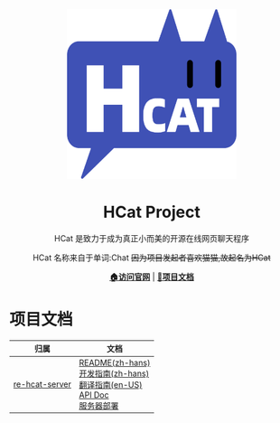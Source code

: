 <div align="center">
<img src="assets/logo.png" width = 300 height = 300 />
<h1>HCat Project</h1>
<p>HCat 是致力于成为真正小而美的开源在线网页聊天程序</p>
<p>HCat 名称来自于单词:Chat <del>因为项目发起者喜欢猫猫,故起名为HCat</del></p>
<a href="https://www.hcat.online/"><strong>🏠访问官网</strong></a> | 
<a href="https://docs.hcat.online/"><strong>📖项目文档</strong></a>
</div>

# 项目文档

| 归属                                                               | 文档                                                                                                                                                                                                                                                                                                                                                                                                                                            |
|------------------------------------------------------------------|-----------------------------------------------------------------------------------------------------------------------------------------------------------------------------------------------------------------------------------------------------------------------------------------------------------------------------------------------------------------------------------------------------------------------------------------------|
| [re-hcat-server](https://github.com/HCAT-Project/re_hcat-server) | [README(zh-hans)](https://github.com/HCAT-Project/re_hcat-server/blob/master/readme.md)<br/>[开发指南(zh-hans)](https://github.com/HCAT-Project/re_hcat-server/blob/master/doc/dev_guide_zh-hans.md)<br/>[翻译指南(en-US)](https://github.com/HCAT-Project/re_hcat-server/blob/master/doc/how-to-translate-the-hcat.md)<br/>[API Doc](https://docs.hcat.online/docs/server/API/)<br/>[服务器部署](https://docs.hcat.online/docs/server/%E9%83%A8%E7%BD%B2) |

